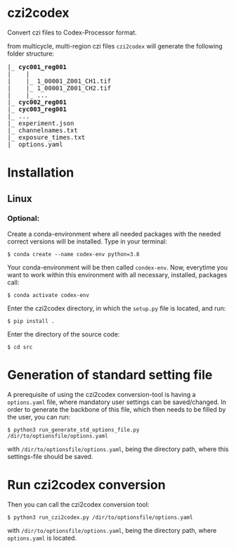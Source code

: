 # czi2codex
Convert czi files to Codex-Processor format.

from multicycle, multi-region czi files `czi2codex` will generate
the following folder structure:

<pre>
|_ <b>cyc001_reg001</b>
|    |
|    |_ 1_00001_Z001_CH1.tif
|    |_ 1_00001_Z001_CH2.tif
|    |_ ...
|_ <b>cyc002_reg001</b>
|_ <b>cyc003_reg001</b> 
|_ ...
|_ experiment.json
|_ channelnames.txt
|_ exposure_times.txt
|_ options.yaml
</pre>

# Installation
## Linux
### Optional: 
Create a conda-environment where all needed packages with the needed correct versions will be installed. 
Type in your terminal:
```buildoutcfg
$ conda create --name codex-env python=3.8
```
Your conda-environment will be then called `condex-env`.
Now, everytime you want to work within this environment with all necessary, installed, packages
call:
```buildoutcfg
$ conda activate codex-env
```
Enter the czi2codex directory, in which the `setup.py` file is 
located, and run:
```
$ pip install .
```
Enter the directory of the source code:
```
$ cd src
```
# Generation of standard setting file
A prerequisite of using the czi2codex conversion-tool is having a 
`options.yaml` file, where mandatory user settings can be saved/changed. In order
to generate the backbone of this file, which then needs to be filled by the 
user, you can run:
```buildoutcfg
$ python3 run_generate_std_options_file.py /dir/to/optionsfile/options.yaml
```
with `/dir/to/optionsfile/options.yaml`, being the directory path, where this 
settings-file should be saved. 
# Run czi2codex conversion
Then you can call the czi2codex conversion tool:
```buildoutcfg
$ python3 run_czi2codex.py /dir/to/optionsfile/options.yaml
```
with `/dir/to/optionsfile/options.yaml`, being the directory path, where 
`options.yaml` is located. 
